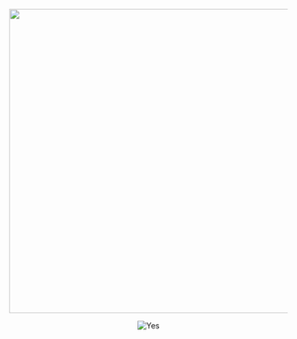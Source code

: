 <p align="center">
  <img align="center" width="550" src="https://metrics.lecoq.io/AdamJeddy?template=classic&isocalendar=1&languages=1&stars=1&activity=1&achievements=1&isocalendar.duration=half-year&languages.limit=8&languages.threshold=0%25&languages.colors=github&languages.sections=most-used&languages.indepth=false&languages.analysis.timeout=15&languages.categories=markup%2C%20programming&languages.recent.categories=markup%2C%20programming&languages.recent.load=300&languages.recent.days=14&stars.limit=4&activity.limit=5&activity.load=300&activity.days=14&activity.visibility=all&activity.timestamps=false&activity.filter=all&achievements.threshold=C&achievements.secrets=true&achievements.display=detailed&achievements.limit=0&config.timezone=Asia%2FDubai">
</p>

<div align="center">

  ![Yes](https://visitor-badge.glitch.me/badge?page_id=AdamJeddy.AdamJeddy)

</div>
